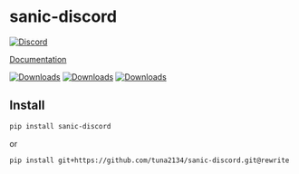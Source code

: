 # sanic-discord

[![Discord](https://img.shields.io/discord/961916734137315358?label=support&logo=discord)](https://discord.gg/TsxAB8ssSm)

[Documentation](https://mc-fdc.me/sanic-discord)

[![Downloads](https://pepy.tech/badge/sanic-discord)](https://pepy.tech/project/sanic-discord)
[![Downloads](https://pepy.tech/badge/sanic-discord/month)](https://pepy.tech/project/sanic-discord)
[![Downloads](https://pepy.tech/badge/sanic-discord/week)](https://pepy.tech/project/sanic-discord)

## Install

```bash
pip install sanic-discord
```

or

```bash
pip install git+https://github.com/tuna2134/sanic-discord.git@rewrite
```